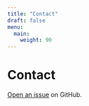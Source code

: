 ```yaml
---
title: "Contact"
draft: false
menu:
  main:
    weight: 90
---
```


# Contact

[Open an issue](https://github.com/aabdel0181/profitpeak/issues/new) on GitHub.
